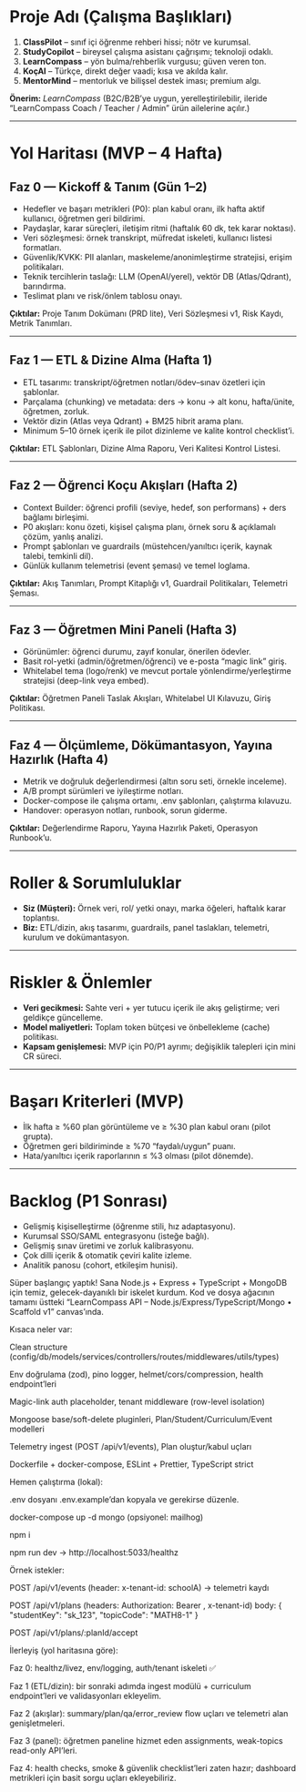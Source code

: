 # Proje Adı (Çalışma Başlıkları)

1. **ClassPilot** – sınıf içi öğrenme rehberi hissi; nötr ve kurumsal.
2. **StudyCopilot** – bireysel çalışma asistanı çağrışımı; teknoloji odaklı.
3. **LearnCompass** – yön bulma/rehberlik vurgusu; güven veren ton.
4. **KoçAI** – Türkçe, direkt değer vaadi; kısa ve akılda kalır.
5. **MentorMind** – mentorluk ve bilişsel destek iması; premium algı.

**Önerim:** *LearnCompass* (B2C/B2B’ye uygun, yerelleştirilebilir, ileride “LearnCompass Coach / Teacher / Admin” ürün ailelerine açılır.)

---

# Yol Haritası (MVP – 4 Hafta)

## Faz 0 — Kickoff & Tanım (Gün 1–2)

* Hedefler ve başarı metrikleri (P0): plan kabul oranı, ilk hafta aktif kullanıcı, öğretmen geri bildirimi.
* Paydaşlar, karar süreçleri, iletişim ritmi (haftalık 60 dk, tek karar noktası).
* Veri sözleşmesi: örnek transkript, müfredat iskeleti, kullanıcı listesi formatları.
* Güvenlik/KVKK: PII alanları, maskeleme/anonimleştirme stratejisi, erişim politikaları.
* Teknik tercihlerin taslağı: LLM (OpenAI/yerel), vektör DB (Atlas/Qdrant), barındırma.
* Teslimat planı ve risk/önlem tablosu onayı.

**Çıktılar:** Proje Tanım Dokümanı (PRD lite), Veri Sözleşmesi v1, Risk Kaydı, Metrik Tanımları.

---

## Faz 1 — ETL & Dizine Alma (Hafta 1)

* ETL tasarımı: transkript/öğretmen notları/ödev–sınav özetleri için şablonlar.
* Parçalama (chunking) ve metadata: ders → konu → alt konu, hafta/ünite, öğretmen, zorluk.
* Vektör dizin (Atlas veya Qdrant) + BM25 hibrit arama planı.
* Minimum 5–10 örnek içerik ile pilot dizinleme ve kalite kontrol checklist’i.

**Çıktılar:** ETL Şablonları, Dizine Alma Raporu, Veri Kalitesi Kontrol Listesi.

---

## Faz 2 — Öğrenci Koçu Akışları (Hafta 2)

* Context Builder: öğrenci profili (seviye, hedef, son performans) + ders bağlamı birleşimi.
* P0 akışları: konu özeti, kişisel çalışma planı, örnek soru & açıklamalı çözüm, yanlış analizi.
* Prompt şablonları ve guardrails (müstehcen/yanıltıcı içerik, kaynak talebi, temkinli dil).
* Günlük kullanım telemetrisi (event şeması) ve temel loglama.

**Çıktılar:** Akış Tanımları, Prompt Kitaplığı v1, Guardrail Politikaları, Telemetri Şeması.

---

## Faz 3 — Öğretmen Mini Paneli (Hafta 3)

* Görünümler: öğrenci durumu, zayıf konular, önerilen ödevler.
* Basit rol-yetki (admin/öğretmen/öğrenci) ve e-posta “magic link” giriş.
* Whitelabel tema (logo/renk) ve mevcut portale yönlendirme/yerleştirme stratejisi (deep-link veya embed).

**Çıktılar:** Öğretmen Paneli Taslak Akışları, Whitelabel UI Kılavuzu, Giriş Politikası.

---

## Faz 4 — Ölçümleme, Dökümantasyon, Yayına Hazırlık (Hafta 4)

* Metrik ve doğruluk değerlendirmesi (altın soru seti, örnekle inceleme).
* A/B prompt sürümleri ve iyileştirme notları.
* Docker-compose ile çalışma ortamı, .env şablonları, çalıştırma kılavuzu.
* Handover: operasyon notları, runbook, sorun giderme.

**Çıktılar:** Değerlendirme Raporu, Yayına Hazırlık Paketi, Operasyon Runbook’u.

---

# Roller & Sorumluluklar

* **Siz (Müşteri):** Örnek veri, rol/ yetki onayı, marka öğeleri, haftalık karar toplantısı.
* **Biz:** ETL/dizin, akış tasarımı, guardrails, panel taslakları, telemetri, kurulum ve dokümantasyon.

---

# Riskler & Önlemler

* **Veri gecikmesi:** Sahte veri + yer tutucu içerik ile akış geliştirme; veri geldikçe güncelleme.
* **Model maliyetleri:** Toplam token bütçesi ve önbellekleme (cache) politikası.
* **Kapsam genişlemesi:** MVP için P0/P1 ayrımı; değişiklik talepleri için mini CR süreci.

---

# Başarı Kriterleri (MVP)

* İlk hafta ≥ %60 plan görüntüleme ve ≥ %30 plan kabul oranı (pilot grupta).
* Öğretmen geri bildiriminde ≥ %70 “faydalı/uygun” puanı.
* Hata/yanıltıcı içerik raporlarının ≤ %3 olması (pilot dönemde).

---

# Backlog (P1 Sonrası)

* Gelişmiş kişiselleştirme (öğrenme stili, hız adaptasyonu).
* Kurumsal SSO/SAML entegrasyonu (isteğe bağlı).
* Gelişmiş sınav üretimi ve zorluk kalibrasyonu.
* Çok dilli içerik & otomatik çeviri kalite izleme.
* Analitik panosu (cohort, etkileşim hunisi).


Süper başlangıç yaptık! Sana Node.js + Express + TypeScript + MongoDB için temiz, gelecek-dayanıklı bir iskelet kurdum. Kod ve dosya ağacının tamamı üstteki “LearnCompass API – Node.js/Express/TypeScript/Mongo • Scaffold v1” canvas’ında.

Kısaca neler var:

Clean structure (config/db/models/services/controllers/routes/middlewares/utils/types)

Env doğrulama (zod), pino logger, helmet/cors/compression, health endpoint’leri

Magic-link auth placeholder, tenant middleware (row-level isolation)

Mongoose base/soft-delete pluginleri, Plan/Student/Curriculum/Event modelleri

Telemetry ingest (POST /api/v1/events), Plan oluştur/kabul uçları

Dockerfile + docker-compose, ESLint + Prettier, TypeScript strict

Hemen çalıştırma (lokal):

.env dosyanı .env.example’dan kopyala ve gerekirse düzenle.

docker-compose up -d mongo (opsiyonel: mailhog)

npm i

npm run dev → http://localhost:5033/healthz

Örnek istekler:

POST /api/v1/events (header: x-tenant-id: schoolA) → telemetri kaydı

POST /api/v1/plans (headers: Authorization: Bearer <token>, x-tenant-id) body: { "studentKey": "sk_123", "topicCode": "MATH8-1" }

POST /api/v1/plans/:planId/accept

İlerleyiş (yol haritasına göre):

Faz 0: healthz/livez, env/logging, auth/tenant iskeleti ✅

Faz 1 (ETL/dizin): bir sonraki adımda ingest modülü + curriculum endpoint’leri ve validasyonları ekleyelim.

Faz 2 (akışlar): summary/plan/qa/error_review flow uçları ve telemetri alan genişletmeleri.

Faz 3 (panel): öğretmen paneline hizmet eden assignments, weak-topics read-only API’leri.

Faz 4: health checks, smoke & güvenlik checklist’leri zaten hazır; dashboard metrikleri için basit sorgu uçları ekleyebiliriz.